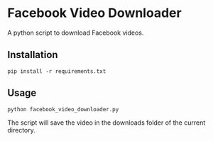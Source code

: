 # Facebook Video Downloader

A python script to download Facebook videos.

## Installation

```
pip install -r requirements.txt
```

## Usage

```
python facebook_video_downloader.py
```

The script will save the video in the downloads folder of the current directory.
